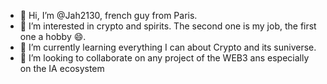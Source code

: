 - 👋 Hi, I’m @Jah2130, french guy from Paris.
- 👀 I’m interested in crypto and spirits. The second one is my job, the first one a hobby 😄.
- 🌱 I’m currently learning everything I can about Crypto and its suniverse.
- 💞️ I’m looking to collaborate on any project of the WEB3 ans especially on the IA ecosystem




<!---
Jah2130/Jah2130 is a ✨ special ✨ repository because its `README.md` (this file) appears on your GitHub profile.
You can click the Preview link to take a look at your changes.
--->
